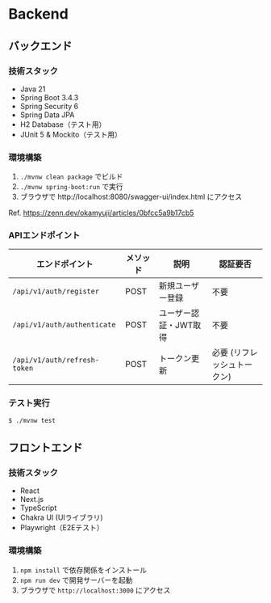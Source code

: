 # Backend

## バックエンド

### 技術スタック

- Java 21
- Spring Boot 3.4.3
- Spring Security 6
- Spring Data JPA
- H2 Database（テスト用）
- JUnit 5 & Mockito（テスト用）

### 環境構築

1. `./mvnw clean package` でビルド
2. `./mvnw spring-boot:run` で実行
3. ブラウザで http://localhost:8080/swagger-ui/index.html にアクセス

Ref. https://zenn.dev/okamyuji/articles/0bfcc5a9b17cb5

### APIエンドポイント

| エンドポイント | メソッド | 説明 | 認証要否 |
|--------------|--------|-----|---------|
| `/api/v1/auth/register` | POST | 新規ユーザー登録 | 不要 |
| `/api/v1/auth/authenticate` | POST | ユーザー認証・JWT取得 | 不要 |
| `/api/v1/auth/refresh-token` | POST | トークン更新 | 必要 (リフレッシュトークン) |

### テスト実行

```bash
$ ./mvnw test
```

## フロントエンド

### 技術スタック
- React
- Next.js
- TypeScript
- Chakra UI (UIライブラリ)
- Playwright（E2Eテスト）

### 環境構築

1. `npm install` で依存関係をインストール
2. `npm run dev` で開発サーバーを起動
3. ブラウザで `http://localhost:3000` にアクセス
